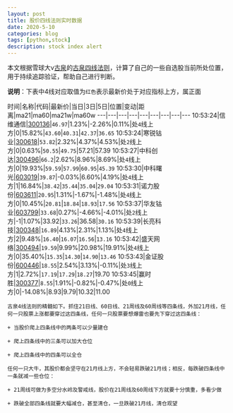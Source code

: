 ```yaml
---
layout: post
title: 股价四线法则实时数据
date: 2020-5-10
categories: blog
tags: [python,stock]
description: stock index alert
---
```



本文根据雪球大v[古泉](https://xueqiu.com/u/7148646888)的[古泉四线法则](https://xueqiu.com/7148646888/130498192)，计算了自己的一些自选股当前所处位置，用于持续追踪验证，帮助自己进行判断。

**说明**：下表中4线对应取值为`红色`表示最新价处于对应指标上方，属正面

时间|名称|代码|最新价|当日|3日|5日|位置|变动|距离|ma21|ma60|ma21w|ma60w
---|---|---|---|---|---|---|---|---
10:53:24|信维通信|[300136](https://xueqiu.com/S/SZ300136)|`46.97`|1.23%|-2.26%|0.11%|处`4`线上方|0|15.82%|`43.60`|`40.31`|`42.37`|`36.65`
10:53:24|寒锐钴业|[300618](https://xueqiu.com/S/SZ300618)|`53.82`|2.32%|4.37%|4.53%|处`2`线上方|0|0.63%|`50.55`|`49.75`|57.21|57.39
10:53:27|中科创达|[300496](https://xueqiu.com/S/SZ300496)|`66.2`|2.62%|8.96%|8.69%|处`4`线上方|0|19.93%|`59.59`|`57.99`|`60.95`|`45.39`
10:53:30|中科曙光|[603019](https://xueqiu.com/S/SH603019)|`39.87`|-0.03%|6.60%|4.19%|处`4`线上方|1|16.84%|`38.42`|`35.44`|`35.04`|`29.04`
10:53:31|诺力股份|[603611](https://xueqiu.com/S/SH603611)|`20.95`|1.31%|-1.67%|-1.48%|处`4`线上方|0|10.45%|`20.81`|`18.84`|`18.93`|`17.56`
10:53:37|华友钴业|[603799](https://xueqiu.com/S/SH603799)|`33.68`|0.27%|-4.66%|-4.01%|处`2`线上方|-1|1.07%|33.92|`33.26`|36.58|`30.16`
10:53:39|长亮科技|[300348](https://xueqiu.com/S/SZ300348)|`16.89`|4.13%|2.31%|1.13%|处`4`线上方|2|9.48%|`16.40`|`16.07`|`16.56`|`13.16`
10:53:42|盛天网络|[300494](https://xueqiu.com/S/SZ300494)|`19.59`|9.99%|20.98%|19.91%|处`4`线上方|0|35.40%|`15.35`|`14.30`|`14.90`|`13.46`
10:53:43|金证股份|[600446](https://xueqiu.com/S/SH600446)|`18.55`|2.54%|3.13%|-0.11%|处`3`线上方|1|2.72%|`17.19`|`17.29`|`18.27`|19.70
10:53:45|赢时胜|[300377](https://xueqiu.com/S/SZ300377)|`8.55`|1.91%|-0.82%|-0.47%|处`0`线上方|0|-14.08%|8.93|9.79|10.32|11.00

```
古泉4线法则的精髓如下。抓住21日线、60日线、21周线及60周线等四条线，外加21月线，任何一只股票上涨都要穿过这四条线，任何一只股票要想爆雷也要先下穿过这四条线：

+ 当股价爬上四条线中的两条可以少量建仓

+ 爬上四条线中的三条可以加大仓位

+ 爬上四条线中的四条可以全仓

任何一只大牛，其股价都会坚守在21月线上方，不会轻易跌破21月线；相反，每跌破四条线中一条就减一些仓位：

+ 21周线可做为多空分水岭及警戒线，股价在21周线及60周线下方就要十分慎重，多看少做

+ 跌破全部四条线就要大幅减仓，甚至清仓，一旦跌破21月线，清仓观望
```